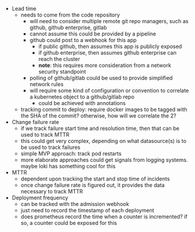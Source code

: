 * Lead time
  * needs to come from the code repository
    * will need to consider multiple remote git repo managers, such as github, github enterprise, gitlab
    * cannot assume this could be provided by a pipeline
    * github could post to a webhook for this app
      * if public github, then assumes this app is publicly exposed
      * if github enterprise, then assumes github enterprise can reach the cluster
      * **note**: this requires more consideration from a network security standpoint
    * polling of github/gitlab could be used to provide simplified network rules
    * will require some kind of configuration or convention to correlate a kubernetes object to a github/gitlab repo
      * could be achieved with annotations
  * tracking commit to deploy: require docker images to be tagged with the SHA of the commit? otherwise, how will we correlate the 2?
* Change failure rate
  * if we track failure start time and resolution time, then that can be used to track MTTR
  * this could get very complex, depending on what datasource(s) is to be used to track failures
  * simple MVP approach: track pod restarts
  * more elaborate approaches could get signals from logging systems. maybe loki has something cool for this
* MTTR
  * dependent upon tracking the start and stop time of incidents
  * once change failure rate is figured out, it provides the data necessary to track MTTR
* Deployment frequency
  * can be tracked with the admission webhook
  * just need to record the timestamp of each deployment
  * does prometheus record the time when a counter is incremented? if so, a counter could be exposed for this
